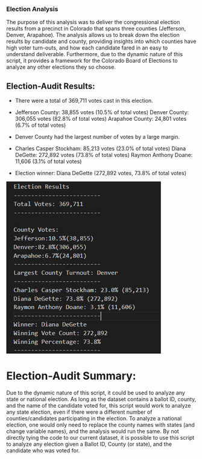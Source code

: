 ### Election Analysis
The purpose of this analysis was to deliver the congressional election results from a precinct in Colorado that spans three counties (Jefferson, Denver, Arapahoe). The analysis allows us to break down the election results by candidate and county, providing insights into which counties have high voter turn-outs, and how each candidate fared in an easy to understand deliverable. Furthermore, due to the dynamic nature of this script, it provides a framework for the Colorado Board of Elections to analyze any other elections they so choose. 

## Election-Audit Results:
- There were a total of 369,711 votes cast in this election.

- Jefferson County: 38,855 votes (10.5% of total votes)
  Denver County: 306,055 votes (82.8% of total votes)
  Arapahoe County: 24,801 votes (6.7% of total votes)
  
- Denver County had the largest number of votes by a large margin.

- Charles Casper Stockham: 85,213 votes (23.0% of total votes)
  Diana DeGette: 272,892 votes (73.8% of total votes)
  Raymon Anthony Doane: 11,606 (3.1% of total votes)
  
- Election winner: Diana DeGette (272,892 votes, 73.8% of total votes)

![election_results_summary](election_results_summary.png)

# Election-Audit Summary:
Due to the dynamic nature of this script, it could be used to analyze any state or national election. As long as the dataset contains a ballot ID, county, and the name of the candidate voted for, this script would work to analyze any state election, even if there were a different number of counties/candidates participating in the election. To analyze a national election, one would only need to replace the county names with states (and change variable names), and the analysis would run the same. By not directly tying the code to our current dataset, it is possible to use this script to analyze any election given a Ballot ID, County (or state), and the candidate who was voted for. 
